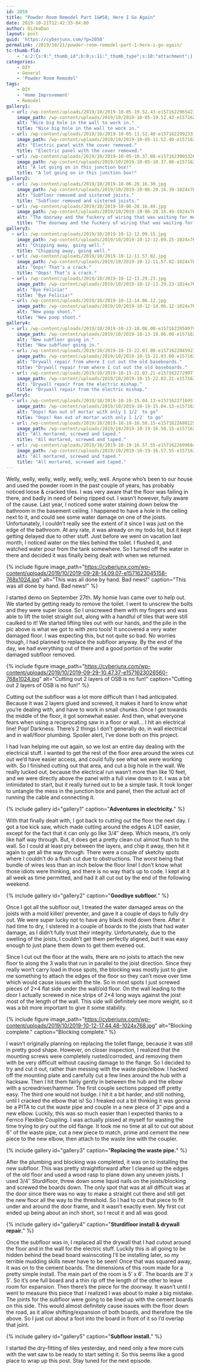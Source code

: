 ```yaml
---
id: 2058
title: "Powder Room Remodel Part 1&#58; Here I Go Again"
date: 2019-10-21T12:42:33-04:00
author: DizkoDan
layout: post
guid: 'https://cyberjunx.com/?p=2058'
permalink: /2019/10/21/powder-room-remodel-part-1-here-i-go-again/
tc-thumb-fld:
    - 'a:2:{s:9:"_thumb_id";b:0;s:11:"_thumb_type";s:10:"attachment";}'
categories:
    - DIY
    - General
    - 'Powder Room Remodel'
tags:
    - DIY
    - 'Home Improvement'
    - Remodel
gallery1:
  - url: /wp-content/uploads/2019/10/2019-10-05-19.52.43-e1571622965423.jpg
    image_path: /wp-content/uploads/2019/10/2019-10-05-19.52.43-e1571622965423-768x1024.jpg
    alt: "Nice big hole in the wall to work in."
    title: "Nice big hole in the wall to work in."
  - url: /wp-content/uploads/2019/10/2019-10-05-11.52.40-e1571622992331.jpg
    image_path: /wp-content/uploads/2019/10/2019-10-05-11.52.40-e1571622992331-768x1024.jpg
    alt: "Electric panel with the cover removed."
    title: "Electric panel with the cover removed."
  - url: /wp-content/uploads/2019/10/2019-10-05-10.37.08-e1571623005326.jpg
    image_path: /wp-content/uploads/2019/10/2019-10-05-10.37.08-e1571623005326-768x1024.jpg
    alt: "A lot going on in this junction box!"
    title: "A lot going on in this junction box!"
gallery2:
  - url: /wp-content/uploads/2019/10/2019-10-06-20.16.30.jpg
    image_path: /wp-content/uploads/2019/10/2019-10-06-20.16.30-1024x768.jpg
    alt: "Subfloor removed and sistered joists."
    title: "Subfloor removed and sistered joists."
  - url: /wp-content/uploads/2019/10/2019-10-06-20.16.49.jpg
    image_path: /wp-content/uploads/2019/10/2019-10-06-20.16.49-1024x768.jpg
    alt: "The doorway and the fuckery of wiring that was waiting for me."
    title: "The doorway and the fuckery of wiring that was waiting for me."
gallery3:
  - url: /wp-content/uploads/2019/10/2019-10-12-12.09.15.jpg
    image_path: /wp-content/uploads/2019/10/2019-10-12-12.09.15-1024x768.jpg
    alt: "Chipping away, going well."
    title: "Chipping away, going well."
  - url: /wp-content/uploads/2019/10/2019-10-12-11.57.02.jpg
    image_path: /wp-content/uploads/2019/10/2019-10-12-11.57.02-1024x768.jpg
    alt: "Oops! That’s a crack."
    title: "Oops! That’s a crack."
  - url: /wp-content/uploads/2019/10/2019-10-12-13.29.23.jpg
    image_path: /wp-content/uploads/2019/10/2019-10-12-13.29.23-1024x768.jpg
    alt: "Bye Felicia!"
    title: "Bye Felicia!"
  - url: /wp-content/uploads/2019/10/2019-10-12-14.06.12.jpg
    image_path: /wp-content/uploads/2019/10/2019-10-12-14.06.12-1024x768.jpg
    alt: "New poop shoot."
    title: "New poop shoot."
gallery4:
  - url: /wp-content/uploads/2019/10/2019-10-13-18.06.00-e1571622858979.jpg
    image_path: /wp-content/uploads/2019/10/2019-10-13-18.06.00-e1571622858979-768x1024.jpg
    alt: "New subfloor going in."
    title: "New subfloor going in."
  - url: /wp-content/uploads/2019/10/2019-10-15-22.03.00-e1571622845923.jpg
    image_path: /wp-content/uploads/2019/10/2019-10-15-22.03.00-e1571622845923-768x1024.jpg
    alt: "Drywall repair from where I cut out the old baseboards."
    title: "Drywall repair from where I cut out the old baseboards."
  - url: /wp-content/uploads/2019/10/2019-10-15-22.03.21-e1571622729971.jpg
    image_path: /wp-content/uploads/2019/10/2019-10-15-22.03.21-e1571622729971-768x1024.jpg
    alt: "Drywall repair from the electric mishap."
    title: "Drywall repair from the electric mishap."
gallery5:
  - url: /wp-content/uploads/2019/10/2019-10-19-15.04.13-e1571622716957.jpg
    image_path: /wp-content/uploads/2019/10/2019-10-19-15.04.13-e1571622716957-768x1024.jpg
    alt: "Oops! Ran out of mortar with only 1 1/2′ to go"
    title: "Oops! Ran out of mortar with only 1 1/2′ to go"
  - url: /wp-content/uploads/2019/10/2019-10-19-16.58.15-e1571622680125.jpg
    image_path: /wp-content/uploads/2019/10/2019-10-19-16.58.15-e1571622680125-768x1024.jpg
    alt: "All mortared, screwed and taped."
    title: "All mortared, screwed and taped."
  - url: /wp-content/uploads/2019/10/2019-10-19-16.57.55-e1571622699684.jpg
    image_path: /wp-content/uploads/2019/10/2019-10-19-16.57.55-e1571622699684-768x1024.jpg
    alt: "All mortared, screwed and taped."
    title: "All mortared, screwed and taped."
---
```


Welly, welly, welly, welly, welly, welly, well. Anyone who’s been to our house and used the powder room in the past couple of years, has probably noticed loose &amp; cracked tiles. I was very aware that the floor was failing in there, and badly in need of being ripped out. I wasn’t however, fully aware of the cause. Last year, I noticed some water staining down below the bathroom in the basement ceiling. I happened to have a hole in the ceiling next to it, and could see some water damage on one of the joists. Unfortunately, I couldn’t really see the extent of it since I was just on the edge of the bathroom. At any rate, it was already on my todo list, but it kept getting delayed due to other stuff. Just before we went on vacation last month, I noticed water on the tiles behind the toilet. I flushed it, and watched water pour from the tank somewhere. So I turned off the water in there and decided it was finally being dealt with when we returned.

{% include figure image_path="https://cyberjunx.com/wp-content/uploads/2019/10/2019-09-28-14.09.07-e1571623045158-768x1024.jpg" alt="This was all done by hand. Bad news!" caption="This was all done by hand. Bad news!" %}

I started demo on September 27th. My homie Ivan came over to help out. We started by getting ready to remove the toilet. I went to unscrew the bolts and they were super loose. So I unscrewed them with my fingers and was able to lift the toilet straight out, along with a handful of tiles that were still caulked to it! We started lifting tiles out with our hands, and the pile in the pic above is what we got to with zero tools! It uncovered a very water damaged floor. I was expecting this, but not quite so bad. No worries though, I had planned to replace the subfloor anyway. By the end of the day, we had everything out of there and a good portion of the water damaged subfloor removed.

{% include figure image_path="https://cyberjunx.com/wp-content/uploads/2019/10/2019-09-29-10.47.37-e1571623026560-768x1024.jpg" alt="Cutting out 2 layers of OSB is no fun!" caption="Cutting out 2 layers of OSB is no fun!" %}

Cutting out the subfloor was a lot more difficult than I had anticipated. Because it was 2 layers glued and screwed, it makes it hard to know what you’re dealing with, and have to work in small chunks. Once I got towards the middle of the floor, it got somewhat easier. And then, what everyone fears when using a reciprocating saw in a floor or wall… I hit an electrical line! Pop! Darkness. There’s 2 things I don’t generally do, in wall electrical and in wall/floor plumbing. Spoiler alert, I’ve done both on this project.

I had Ivan helping me out again, so we lost an entire day dealing with the electrical stuff. I wanted to get the rest of the floor area around the wires cut out we’d have easier access, and could fully see what we were working with. So I finished cutting out that area, and cut a big hole in the wall. We really lucked out, because the electrical run wasn’t more than like 10 feet, and we were directly above the panel with a full view down to it. I was a bit intimidated to start, but it really turned out to be a simple task. It took longer to untangle the mess in the junction box and panel, then the actual act of running the cable and connecting it.

{% include gallery id="gallery1" caption="**Adventures in electricity.**" %}

With that finally dealt with, I got back to cutting out the floor the next day. I got a toe kick saw, which made cutting around the edges A LOT easier, except for the fact that it can only go like 3/4″ deep. Which means, it’s only like half way through. But, it does get a pretty clean cut almost flush to the wall. So I could at least pry between the layers, and chip it away, then hit it again to get all the way through. There were a couple of sketchy spots where I couldn’t do a flush cut due to obstructions. The worst being that bundle of wires less than an inch below the floor line! I don’t know what those idiots were thinking, and there is no way that’s up to code. I kept at it all week as time permitted, and had it all cut out by the end of the following weekend.

{% include gallery id="gallery2" caption="**Goodbye subfloor.**" %}

Once I got all the subfloor out, I treated the water damaged areas on the joists with a mold killer/ preventer, and gave it a couple of days to fully dry out. We were super lucky not to have any black mold down there. After it had time to dry, I sistered in a couple of boards to the joists that had water damage, as I didn’t fully trust their integrity. Unfortunately, due to the swelling of the joists, I couldn’t get them perfectly aligned, but it was easy enough to just plane them down to get them evened out.

Since I cut out the floor at the walls, there are no joists to attach the new floor to along the 3 walls that run in parallel to the joist direction. Since they really won’t carry load in those spots, the blocking was mostly just to give me something to attach the edges of the floor so they can’t move over time which would cause issues with the tile. So in most spots I just screwed pieces of 2×4 flat side under the wall/old floor. On the wall leading to the door I actually screwed in nice strips of 2×4 long ways against the joist most of the length of the wall. This side will definitely see more weight, so it was a bit more important to give it some stability.

{% include figure image_path="https://cyberjunx.com/wp-content/uploads/2019/10/2019-10-12-17.44.48-1024x768.jpg" alt="Blocking complete." caption="Blocking complete." %}

I wasn’t originally planning on replacing the toilet flange, because it was still in pretty good shape. However, on closer inspection, I realized that the mounting screws were completely rusted/corroded, and removing them with be very difficult without causing damage to the flange. So I decided to try and cut it out, rather than messing with the waste pipe/elbow. I hacked off the mounting plate and carefully cut a few lines around the hub with a hacksaw. Then I hit them fairly gently in between the hub and the elbow with a screwdriver/hammer. The first couple sections popped off pretty easy. The third one would not budge. I hit it a bit harder, and still nothing, until I cracked the elbow that is! So I freaked out a bit thinking it was gonna be a PITA to cut the waste pipe and couple in a new piece of 3″ pipe and a new elbow. Luckily, this was so much easier than I expected thanks to a Fernco Flexible Coupling. I was actually pissed at myself for wasting the time trying to pry out the old flange. It took me no time at all to cut out about 6″ of the waste pipe, cut a new piece to match, prime and cement the new piece to the new elbow, then attach to the waste line with the coupler.

{% include gallery id="gallery3" caption="**Replacing the waste pipe.**" %}

After the plumbing and blocking was completed, it was on to installing the new subfloor. This was pretty straightforward after I cleaned up the edges of the old floor and used a wood rasp to plane down any uneven joists. I used 3/4″ Sturdifloor, threw down some liquid nails on the joists/blocking and screwed the boards down. The only spot that was at all difficult was at the door since there was no way to make a straight cut there and still get the new floor all the way to the threshold. So I had to cut that piece to fit under and around the door frame, and it wasn’t exactly even. My first cut ended up being about an inch short, so I recut it and all was good.

{% include gallery id="gallery4" caption="**Sturdifloor install &amp; drywall repair.**" %}

Once the subfloor was in, I replaced all the drywall that I had cutout around the floor and in the wall for the electric stuff. Luckily this is all going to be hidden behind the bead board wainscoting I’ll be installing later, so my terrible mudding skills never have to be seen! Once that was squared away, it was on to the cement boards. The dimensions of this room made for a pretty simple install. The main part of the room is 5′ x 6′. The boards are 3′ x 5′. So it’s one full board and a thin rip off the length of the other to leave room for expansion. Then there’s the piece for the doorway. It wasn’t until I went to measure this piece that I realized I was about to make a big mistake. The joints for the subfloor were going to be lined up with the cement boards on this side. This would almost definitely cause issues with the floor down the road, as it allow shifting/expansion of both boards, and therefore the tile above. So I just cut about a foot into the board in front of it so I’d overlap that joint.

{% include gallery id="gallery5" caption="**Subfloor install.**" %}

I started the dry-fitting of tiles yesterday, and need only a few more cuts with the wet saw to be ready to start setting it. So this seems like a good place to wrap up this post. Stay tuned for the next episode.